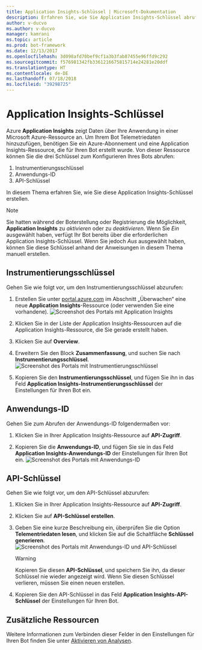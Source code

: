 ```yaml
---
title: Application Insights-Schlüssel | Microsoft-Dokumentation
description: Erfahren Sie, wie Sie Application Insights-Schlüssel abrufen, um einem Bot Telemetriedaten hinzuzufügen.
author: v-ducvo
ms.author: v-ducvo
manager: kamrani
ms.topic: article
ms.prod: bot-framework
ms.date: 12/13/2017
ms.openlocfilehash: 3d098afd70bef9cf1a3b3fab87455e96ffd9c292
ms.sourcegitcommit: f576981342fb3361216675815714e24281e20ddf
ms.translationtype: HT
ms.contentlocale: de-DE
ms.lasthandoff: 07/18/2018
ms.locfileid: "39298725"
---
```

# <a name="application-insights-keys"></a>Application Insights-Schlüssel

Azure **Application Insights** zeigt Daten über Ihre Anwendung in einer Microsoft Azure-Ressource an. Um Ihrem Bot Telemetriedaten hinzuzufügen, benötigen Sie ein Azure-Abonnement und eine Application Insights-Ressource, die für Ihren Bot erstellt wurde. Von dieser Ressource können Sie die drei Schlüssel zum Konfigurieren Ihres Bots abrufen:

1. Instrumentierungsschlüssel
2. Anwendungs-ID
3. API-Schlüssel

In diesem Thema erfahren Sie, wie Sie diese Application Insights-Schlüssel erstellen.

> [!NOTE]
> Sie hatten während der Boterstellung oder Registrierung die Möglichkeit, **Application Insights** zu *aktivieren* oder zu *deaktivieren*. Wenn Sie *Ein* ausgewählt haben, verfügt Ihr Bot bereits über die erforderlichen Application Insights-Schlüssel. Wenn Sie jedoch *Aus* ausgewählt haben, können Sie diese Schlüssel anhand der Anweisungen in diesem Thema manuell erstellen.

## <a name="instrumentation-key"></a>Instrumentierungsschlüssel

Gehen Sie wie folgt vor, um den Instrumentierungsschlüssel abzurufen:
1. Erstellen Sie unter [portal.azure.com](http://portal.azure.com) im Abschnitt „Überwachen“ eine neue **Application Insights**-Ressource (oder verwenden Sie eine vorhandene).
![Screenshot des Portals mit Application Insights](~/media/portal-app-insights-add-new.png)

2. Klicken Sie in der Liste der Application Insights-Ressourcen auf die Application Insights-Ressource, die Sie gerade erstellt haben.

3. Klicken Sie auf **Overview**.

4. Erweitern Sie den Block **Zusammenfassung**, und suchen Sie nach **Instrumentierungsschlüssel**. 
![Screenshot des Portals mit Instrumentierungsschlüssel](~/media/portal-app-insights-instrumentation-key.png)

5. Kopieren Sie den **Instrumentierungsschlüssel**, und fügen Sie ihn in das Feld **Application Insights-Instrumentierungsschlüssel** der Einstellungen für Ihren Bot ein.

## <a name="application-id"></a>Anwendungs-ID

Gehen Sie zum Abrufen der Anwendungs-ID folgendermaßen vor:
1. Klicken Sie in Ihrer Application Insights-Ressource auf **API-Zugriff**.

2. Kopieren Sie die **Anwendungs-ID**, und fügen Sie sie in das Feld **Application Insights-Anwendungs-ID** der Einstellungen für Ihren Bot ein. 
![Screenshot des Portals mit Anwendungs-ID](~/media/portal-app-insights-appid.png)

## <a name="api-key"></a>API-Schlüssel

Gehen Sie wie folgt vor, um den API-Schlüssel abzurufen:
1. Klicken Sie in Ihrer Application Insights-Ressource auf **API-Zugriff**.

2. Klicken Sie auf **API-Schlüssel erstellen**.

3. Geben Sie eine kurze Beschreibung ein, überprüfen Sie die Option **Telementriedaten lesen**, und klicken Sie auf die Schaltfläche **Schlüssel generieren**.
![Screenshot des Portals mit Anwendungs-ID und API-Schlüssel](~/media/portal-app-insights-appid-apikey.png)

   > [!WARNING]
   > Kopieren Sie diesen **API-Schlüssel**, und speichern Sie ihn, da dieser Schlüssel nie wieder angezeigt wird. Wenn Sie diesen Schlüssel verlieren, müssen Sie einen neuen erstellen.

4. Kopieren Sie den API-Schlüssel in das Feld **Application Insights-API-Schlüssel** der Einstellungen für Ihren Bot.

## <a name="additional-resources"></a>Zusätzliche Ressourcen
Weitere Informationen zum Verbinden dieser Felder in den Einstellungen für Ihren Bot finden Sie unter [Aktivieren von Analysen](~/bot-service-manage-analytics.md#enable-analytics).